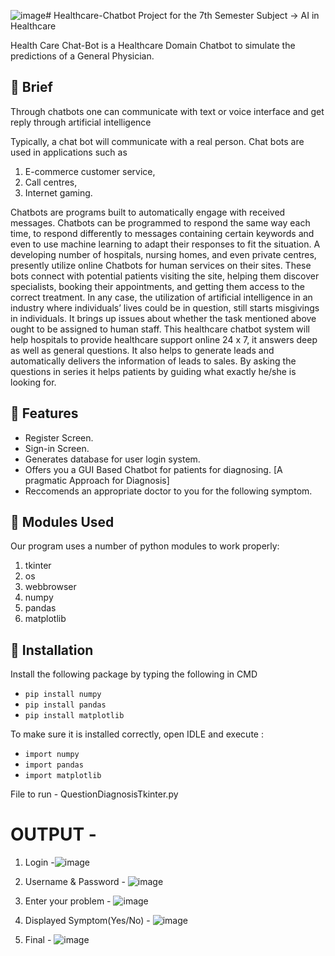 ![image](https://github.com/Ankit34818/Healthcare-Chatbot/assets/109851006/87251b66-3411-4413-8947-63c0def49c2e)# Healthcare-Chatbot
Project for the 7th Semester Subject -> AI in Healthcare

Health Care Chat-Bot is a Healthcare Domain Chatbot to simulate the predictions of a General Physician.

## :page_with_curl: Brief
Through chatbots one can communicate with text or voice interface and get reply through artificial intelligence

Typically, a chat bot will communicate with a real person. 
Chat bots are used in applications such as 

1. E-commerce customer service,
2. Call centres, 
3. Internet gaming. 

Chatbots are programs built to automatically engage with received messages. Chatbots can be programmed to respond the same way each time, to respond differently to messages containing certain keywords and even to use machine learning to adapt their responses to fit the situation. 
A developing number of hospitals, nursing homes, and even private centres, presently utilize online Chatbots for human services on their sites. These bots connect with potential patients visiting the site, helping them discover specialists, booking their appointments, and getting them access to the correct treatment. 
In any case, the utilization of artificial intelligence in an industry where individuals’ lives could be in question, still starts misgivings in individuals. It brings up issues about whether the task mentioned above ought to be assigned to human staff. This healthcare chatbot system will help hospitals to provide healthcare support online 24 x 7, it answers deep as well as general questions. It also helps to generate leads and automatically delivers the information of leads to sales. By asking the questions in series it helps patients by guiding what exactly he/she is looking for. 

## :card_index: Features
- Register Screen.
- Sign-in Screen.
- Generates database for user login system.
- Offers you a GUI Based Chatbot for patients for diagnosing. [A pragmatic Approach for Diagnosis]
- Reccomends an appropriate doctor to you for the following symptom.

## :scroll: Modules Used
Our	program	uses	a	number	of	python	modules	to	work	properly:

1. tkinter 
1. os
1. webbrowser
1. numpy
1. pandas
1. matplotlib

## :white_square_button: Installation 
Install the following package by typing the following in CMD

- `pip install numpy`
- `pip install pandas`
- `pip install matplotlib`

To make sure it is installed correctly, open IDLE and execute :

- `import numpy`
- `import pandas`
- `import matplotlib`

File to run - QuestionDiagnosisTkinter.py

# OUTPUT -

1) Login -![image](https://github.com/Ankit34818/Healthcare-Chatbot/assets/109851006/1548ff3f-8256-4737-97bb-dc44a0c46704)

2) Username & Password - ![image](https://github.com/Ankit34818/Healthcare-Chatbot/assets/109851006/c0f51a66-73f6-48cd-bbf5-aea9bdafa73a)

3) Enter your problem - ![image](https://github.com/Ankit34818/Healthcare-Chatbot/assets/109851006/7523dadc-3334-4222-a22b-0b599af0eefe)

4) Displayed Symptom(Yes/No) - ![image](https://github.com/Ankit34818/Healthcare-Chatbot/assets/109851006/9b9a8612-3276-46bd-b28e-f9c820cc32f8)

5) Final - ![image](https://github.com/Ankit34818/Healthcare-Chatbot/assets/109851006/af040ceb-5ef4-432f-895a-0c0e294dc7bc)

